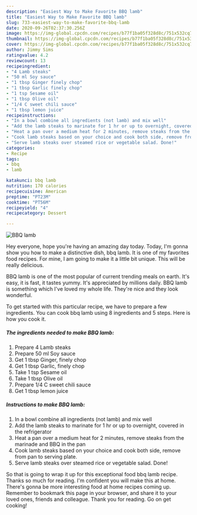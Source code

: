 ```yaml
---
description: "Easiest Way to Make Favorite BBQ lamb"
title: "Easiest Way to Make Favorite BBQ lamb"
slug: 733-easiest-way-to-make-favorite-bbq-lamb
date: 2020-09-26T02:37:30.256Z
image: https://img-global.cpcdn.com/recipes/b77f1ba05f328d8c/751x532cq70/bbq-lamb-recipe-main-photo.jpg
thumbnail: https://img-global.cpcdn.com/recipes/b77f1ba05f328d8c/751x532cq70/bbq-lamb-recipe-main-photo.jpg
cover: https://img-global.cpcdn.com/recipes/b77f1ba05f328d8c/751x532cq70/bbq-lamb-recipe-main-photo.jpg
author: Jimmy Sims
ratingvalue: 4.2
reviewcount: 13
recipeingredient:
- "4 Lamb steaks"
- "50 ml Soy sauce"
- "1 tbsp Ginger finely chop"
- "1 tbsp Garlic finely chop"
- "1 tsp Sesame oil"
- "1 tbsp Olive oil"
- "1/4 C sweet chili sauce"
- "1 tbsp lemon juice"
recipeinstructions:
- "In a bowl combine all ingredients (not lamb) and mix well"
- "Add the lamb steaks to marinate for 1 hr or up to overnight, covered in the refrigerator"
- "Heat a pan over a medium heat for 2 minutes, remove steaks from the marinade and BBQ in the pan"
- "Cook lamb steaks based on your choice and cook both side, remove from pan to serving plate."
- "Serve lamb steaks over steamed rice or vegetable salad. Done!"
categories:
- Recipe
tags:
- bbq
- lamb

katakunci: bbq lamb 
nutrition: 170 calories
recipecuisine: American
preptime: "PT23M"
cooktime: "PT56M"
recipeyield: "4"
recipecategory: Dessert

---
```



![BBQ lamb](https://img-global.cpcdn.com/recipes/b77f1ba05f328d8c/751x532cq70/bbq-lamb-recipe-main-photo.jpg)

Hey everyone, hope you're having an amazing day today. Today, I'm gonna show you how to make a distinctive dish, bbq lamb. It is one of my favorites food recipes. For mine, I am going to make it a little bit unique. This will be really delicious.

BBQ lamb is one of the most popular of current trending meals on earth. It's easy, it is fast, it tastes yummy. It's appreciated by millions daily. BBQ lamb is something which I've loved my whole life. They're nice and they look wonderful.




To get started with this particular recipe, we have to prepare a few ingredients. You can cook bbq lamb using 8 ingredients and 5 steps. Here is how you cook it.

<!--inarticleads1-->

##### The ingredients needed to make BBQ lamb:

1. Prepare 4 Lamb steaks
1. Prepare 50 ml Soy sauce
1. Get 1 tbsp Ginger, finely chop
1. Get 1 tbsp Garlic, finely chop
1. Take 1 tsp Sesame oil
1. Take 1 tbsp Olive oil
1. Prepare 1/4 C sweet chili sauce
1. Get 1 tbsp lemon juice




<!--inarticleads2-->

##### Instructions to make BBQ lamb:

1. In a bowl combine all ingredients (not lamb) and mix well
1. Add the lamb steaks to marinate for 1 hr or up to overnight, covered in the refrigerator
1. Heat a pan over a medium heat for 2 minutes, remove steaks from the marinade and BBQ in the pan
1. Cook lamb steaks based on your choice and cook both side, remove from pan to serving plate.
1. Serve lamb steaks over steamed rice or vegetable salad. Done!




So that is going to wrap it up for this exceptional food bbq lamb recipe. Thanks so much for reading. I'm confident you will make this at home. There's gonna be more interesting food at home recipes coming up. Remember to bookmark this page in your browser, and share it to your loved ones, friends and colleague. Thank you for reading. Go on get cooking!

